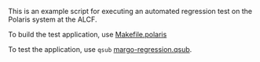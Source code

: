 This is an example script for executing an automated regression test on the 
Polaris system at the ALCF.

To build the test application, use [Makefile.polaris](../../Makefile.polaris)

To test the application, use `qsub` [margo-regression.qsub](margo-regression.qsub).